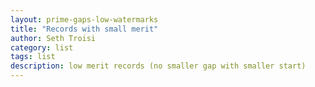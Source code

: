 ```yaml
---
layout: prime-gaps-low-watermarks
title: "Records with small merit"
author: Seth Troisi
category: list
tags: list
description: low merit records (no smaller gap with smaller start)
---
```

